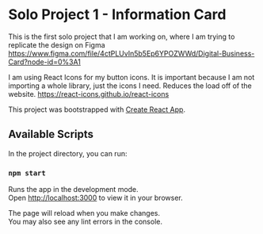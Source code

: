 # Solo Project 1 - Information Card

This is the first solo project that I am working on, where I am trying to replicate the design on Figma https://www.figma.com/file/4ctPLUvIn5b5Ep6YPOZWWd/Digital-Business-Card?node-id=0%3A1

I am using React Icons for my button icons. It is important because I am not importing a whole library, just the icons I need. Reduces the load off
of the website. https://react-icons.github.io/react-icons


This project was bootstrapped with [Create React App](https://github.com/facebook/create-react-app).

## Available Scripts

In the project directory, you can run:

### `npm start`

Runs the app in the development mode.\
Open [http://localhost:3000](http://localhost:3000) to view it in your browser.

The page will reload when you make changes.\
You may also see any lint errors in the console.


